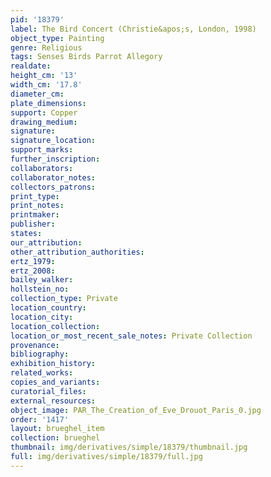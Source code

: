 ```yaml
---
pid: '18379'
label: The Bird Concert (Christie&apos;s, London, 1998)
object_type: Painting
genre: Religious
tags: Senses Birds Parrot Allegory
realdate: 
height_cm: '13'
width_cm: '17.8'
diameter_cm: 
plate_dimensions: 
support: Copper
drawing_medium: 
signature: 
signature_location: 
support_marks: 
further_inscription: 
collaborators: 
collaborator_notes: 
collectors_patrons: 
print_type: 
print_notes: 
printmaker: 
publisher: 
states: 
our_attribution: 
other_attribution_authorities: 
ertz_1979: 
ertz_2008: 
bailey_walker: 
hollstein_no: 
collection_type: Private
location_country: 
location_city: 
location_collection: 
location_or_most_recent_sale_notes: Private Collection
provenance: 
bibliography: 
exhibition_history: 
related_works: 
copies_and_variants: 
curatorial_files: 
external_resources: 
object_image: PAR_The_Creation_of_Eve_Drouot_Paris_0.jpg
order: '1417'
layout: brueghel_item
collection: brueghel
thumbnail: img/derivatives/simple/18379/thumbnail.jpg
full: img/derivatives/simple/18379/full.jpg
---
```

